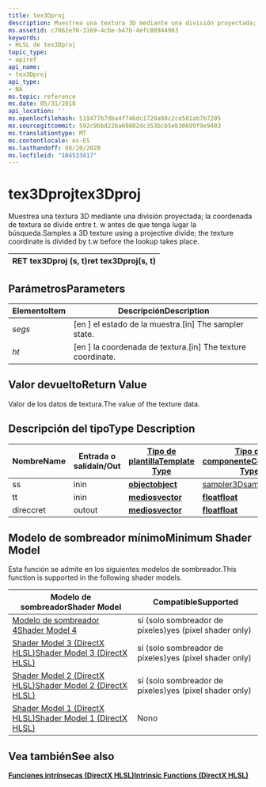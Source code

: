 ```yaml
---
title: tex3Dproj
description: Muestrea una textura 3D mediante una división proyectada; la coordenada de textura se divide entre t. w antes de que tenga lugar la búsqueda.
ms.assetid: c7062ef0-3169-4cbe-b47b-4efc80944963
keywords:
- HLSL de tex3Dproj
topic_type:
- apiref
api_name:
- tex3Dproj
api_type:
- NA
ms.topic: reference
ms.date: 05/31/2018
api_location: ''
ms.openlocfilehash: 519477b7dba4f746dc1720a08c2ce581ab7b7205
ms.sourcegitcommit: 592c9bbd22ba69802dc353bcb5eb30699f9e9403
ms.translationtype: MT
ms.contentlocale: es-ES
ms.lasthandoff: 08/20/2020
ms.locfileid: "104533417"
---
```

# <a name="tex3dproj"></a><span data-ttu-id="828bd-104">tex3Dproj</span><span class="sxs-lookup"><span data-stu-id="828bd-104">tex3Dproj</span></span>

<span data-ttu-id="828bd-105">Muestrea una textura 3D mediante una división proyectada; la coordenada de textura se divide entre t. w antes de que tenga lugar la búsqueda.</span><span class="sxs-lookup"><span data-stu-id="828bd-105">Samples a 3D texture using a projective divide; the texture coordinate is divided by t.w before the lookup takes place.</span></span>



| <span data-ttu-id="828bd-106">RET tex3Dproj (s, t)</span><span class="sxs-lookup"><span data-stu-id="828bd-106">ret tex3Dproj(s, t)</span></span> |
|---------------------|



 

## <a name="parameters"></a><span data-ttu-id="828bd-107">Parámetros</span><span class="sxs-lookup"><span data-stu-id="828bd-107">Parameters</span></span>



| <span data-ttu-id="828bd-108">Elemento</span><span class="sxs-lookup"><span data-stu-id="828bd-108">Item</span></span>                                                   | <span data-ttu-id="828bd-109">Descripción</span><span class="sxs-lookup"><span data-stu-id="828bd-109">Description</span></span>                               |
|--------------------------------------------------------|-------------------------------------------|
| <span data-ttu-id="828bd-110"><span id="s"></span><span id="S"></span>*seg*</span><span class="sxs-lookup"><span data-stu-id="828bd-110"><span id="s"></span><span id="S"></span>*s*</span></span><br/> | <span data-ttu-id="828bd-111">\[en \] el estado de la muestra.</span><span class="sxs-lookup"><span data-stu-id="828bd-111">\[in\] The sampler state.</span></span><br/>      |
| <span data-ttu-id="828bd-112"><span id="t"></span><span id="T"></span>*h*</span><span class="sxs-lookup"><span data-stu-id="828bd-112"><span id="t"></span><span id="T"></span>*t*</span></span><br/> | <span data-ttu-id="828bd-113">\[en \] la coordenada de textura.</span><span class="sxs-lookup"><span data-stu-id="828bd-113">\[in\] The texture coordinate.</span></span><br/> |



 

## <a name="return-value"></a><span data-ttu-id="828bd-114">Valor devuelto</span><span class="sxs-lookup"><span data-stu-id="828bd-114">Return Value</span></span>

<span data-ttu-id="828bd-115">Valor de los datos de textura.</span><span class="sxs-lookup"><span data-stu-id="828bd-115">The value of the texture data.</span></span>

## <a name="type-description"></a><span data-ttu-id="828bd-116">Descripción del tipo</span><span class="sxs-lookup"><span data-stu-id="828bd-116">Type Description</span></span>



| <span data-ttu-id="828bd-117">Nombre</span><span class="sxs-lookup"><span data-stu-id="828bd-117">Name</span></span> | <span data-ttu-id="828bd-118">Entrada o salida</span><span class="sxs-lookup"><span data-stu-id="828bd-118">In/Out</span></span> | [<span data-ttu-id="828bd-119">**Tipo de plantilla**</span><span class="sxs-lookup"><span data-stu-id="828bd-119">**Template Type**</span></span>](dx-graphics-hlsl-intrinsic-functions.md)                       | [<span data-ttu-id="828bd-120">**Tipo de componente**</span><span class="sxs-lookup"><span data-stu-id="828bd-120">**Component Type**</span></span>](dx-graphics-hlsl-intrinsic-functions.md) | <span data-ttu-id="828bd-121">Tamaño</span><span class="sxs-lookup"><span data-stu-id="828bd-121">Size</span></span> |
|------|--------|-------------------------------------------------------------------------------------|----------------------------------------------------------------|------|
| <span data-ttu-id="828bd-122">s</span><span class="sxs-lookup"><span data-stu-id="828bd-122">s</span></span>    | <span data-ttu-id="828bd-123">in</span><span class="sxs-lookup"><span data-stu-id="828bd-123">in</span></span>     | [<span data-ttu-id="828bd-124">**object**</span><span class="sxs-lookup"><span data-stu-id="828bd-124">**object**</span></span>](dx-graphics-hlsl-intrinsic-functions.md) | [<span data-ttu-id="828bd-125">sampler3D</span><span class="sxs-lookup"><span data-stu-id="828bd-125">sampler3D</span></span>](dx-graphics-hlsl-sampler.md)                      | <span data-ttu-id="828bd-126">1</span><span class="sxs-lookup"><span data-stu-id="828bd-126">1</span></span>    |
| <span data-ttu-id="828bd-127">t</span><span class="sxs-lookup"><span data-stu-id="828bd-127">t</span></span>    | <span data-ttu-id="828bd-128">in</span><span class="sxs-lookup"><span data-stu-id="828bd-128">in</span></span>     | [<span data-ttu-id="828bd-129">**medios**</span><span class="sxs-lookup"><span data-stu-id="828bd-129">**vector**</span></span>](dx-graphics-hlsl-intrinsic-functions.md) | [<span data-ttu-id="828bd-130">**float**</span><span class="sxs-lookup"><span data-stu-id="828bd-130">**float**</span></span>](/windows/desktop/WinProg/windows-data-types)                        | <span data-ttu-id="828bd-131">4</span><span class="sxs-lookup"><span data-stu-id="828bd-131">4</span></span>    |
| <span data-ttu-id="828bd-132">direcc</span><span class="sxs-lookup"><span data-stu-id="828bd-132">ret</span></span>  | <span data-ttu-id="828bd-133">out</span><span class="sxs-lookup"><span data-stu-id="828bd-133">out</span></span>    | [<span data-ttu-id="828bd-134">**medios**</span><span class="sxs-lookup"><span data-stu-id="828bd-134">**vector**</span></span>](dx-graphics-hlsl-intrinsic-functions.md) | [<span data-ttu-id="828bd-135">**float**</span><span class="sxs-lookup"><span data-stu-id="828bd-135">**float**</span></span>](/windows/desktop/WinProg/windows-data-types)                        | <span data-ttu-id="828bd-136">4</span><span class="sxs-lookup"><span data-stu-id="828bd-136">4</span></span>    |



 

## <a name="minimum-shader-model"></a><span data-ttu-id="828bd-137">Modelo de sombreador mínimo</span><span class="sxs-lookup"><span data-stu-id="828bd-137">Minimum Shader Model</span></span>

<span data-ttu-id="828bd-138">Esta función se admite en los siguientes modelos de sombreador.</span><span class="sxs-lookup"><span data-stu-id="828bd-138">This function is supported in the following shader models.</span></span>



| <span data-ttu-id="828bd-139">Modelo de sombreador</span><span class="sxs-lookup"><span data-stu-id="828bd-139">Shader Model</span></span>                                              | <span data-ttu-id="828bd-140">Compatible</span><span class="sxs-lookup"><span data-stu-id="828bd-140">Supported</span></span>               |
|-----------------------------------------------------------|-------------------------|
| [<span data-ttu-id="828bd-141">Modelo de sombreador 4</span><span class="sxs-lookup"><span data-stu-id="828bd-141">Shader Model 4</span></span>](dx-graphics-hlsl-sm4.md)                | <span data-ttu-id="828bd-142">sí (solo sombreador de píxeles)</span><span class="sxs-lookup"><span data-stu-id="828bd-142">yes (pixel shader only)</span></span> |
| [<span data-ttu-id="828bd-143">Shader Model 3 (DirectX HLSL)</span><span class="sxs-lookup"><span data-stu-id="828bd-143">Shader Model 3 (DirectX HLSL)</span></span>](dx-graphics-hlsl-sm3.md) | <span data-ttu-id="828bd-144">sí (solo sombreador de píxeles)</span><span class="sxs-lookup"><span data-stu-id="828bd-144">yes (pixel shader only)</span></span> |
| [<span data-ttu-id="828bd-145">Shader Model 2 (DirectX HLSL)</span><span class="sxs-lookup"><span data-stu-id="828bd-145">Shader Model 2 (DirectX HLSL)</span></span>](dx-graphics-hlsl-sm2.md) | <span data-ttu-id="828bd-146">sí (solo sombreador de píxeles)</span><span class="sxs-lookup"><span data-stu-id="828bd-146">yes (pixel shader only)</span></span> |
| [<span data-ttu-id="828bd-147">Shader Model 1 (DirectX HLSL)</span><span class="sxs-lookup"><span data-stu-id="828bd-147">Shader Model 1 (DirectX HLSL)</span></span>](dx-graphics-hlsl-sm1.md) | <span data-ttu-id="828bd-148">No</span><span class="sxs-lookup"><span data-stu-id="828bd-148">no</span></span>                      |



 

## <a name="see-also"></a><span data-ttu-id="828bd-149">Vea también</span><span class="sxs-lookup"><span data-stu-id="828bd-149">See also</span></span>

<dl> <dt>

[<span data-ttu-id="828bd-150">**Funciones intrínsecas (DirectX HLSL)**</span><span class="sxs-lookup"><span data-stu-id="828bd-150">**Intrinsic Functions (DirectX HLSL)**</span></span>](dx-graphics-hlsl-intrinsic-functions.md)
</dt> </dl>

 

